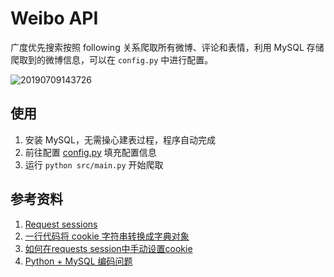 # Weibo API

广度优先搜索按照 following 关系爬取所有微博、评论和表情，利用 MySQL 存储爬取到的微博信息，可以在 `config.py` 中进行配置。

![20190709143726](https://i.loli.net/2019/07/09/5d24362c388ad33617.png)

## 使用

1. 安装 MySQL，无需操心建表过程，程序自动完成
2. 前往配置 [config.py](src/util/config.py) 填充配置信息
3. 运行 `python src/main.py` 开始爬取

## 参考资料

1. [Request sessions](https://2.python-requests.org//en/latest/user/advanced/#session-objects)
2. [一行代码将 cookie 字符串转换成字典对象](https://foofish.net/extract_cookie.html)
3. [如何在requests session中手动设置cookie](https://blog.csdn.net/mgxcool/article/details/52663382)
4. [Python + MySQL 编码问题](https://stackoverflow.com/a/20349552/8242705)
